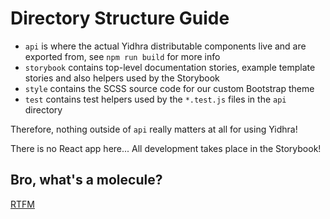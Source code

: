 # Directory Structure Guide

- `api` is where the actual Yidhra distributable components live and are exported from, see `npm run build` for more info
- `storybook` contains top-level documentation stories, example template stories and also helpers used by the Storybook
- `style` contains the SCSS source code for our custom Bootstrap theme
- `test` contains test helpers used by the `*.test.js` files in the `api` directory

Therefore, nothing outside of `api` really matters at all for using Yidhra!

There is no React app here... All development takes place in the Storybook!

## Bro, what's a molecule?

[RTFM](http://atomicdesign.bradfrost.com/)
